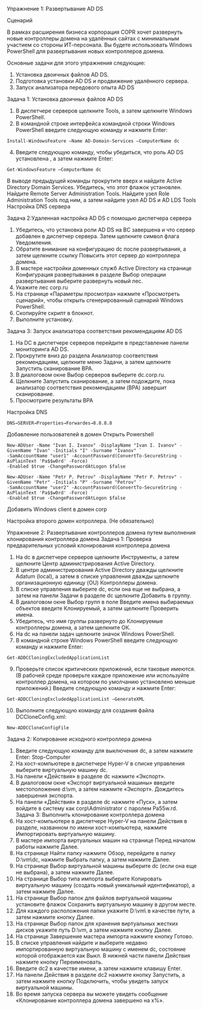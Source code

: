 Упражнение 1: Развертывание AD DS

Сценарий

В рамках расширения бизнеса корпорация COPR хочет развернуть новые контроллеры домена на
удалённых сайтах с минимальным участием со стороны ИТ-персонала. Вы будете использовать Windows PowerShell для
развертывания новых контроллеров домена.

Основные задачи для этого упражнения следующие:
1. Установка двоичных файлов AD DS.
2. Подготовка установки AD DS и продвижение удалённого сервера.
3. Запуск анализатора передового опыта AD DS


Задача 1: Установка двоичных файлов AD DS
1. В диспетчере серверов щелкните Tools, а затем щелкните Windows PowerShell.
2. В командной строке интерфейса командной строки Windows PowerShell введите следующую
команду и нажмите Enter:
```
Install-WindowsFeature –Name AD-Domain-Services –ComputerName dc
```
4. Введите следующую команду, чтобы убедиться, что роль AD DS установлена ​​, а затем нажмите Enter:
```
Get-WindowsFeature –ComputerName dc
```
В выводе предыдущей команды прокрутите вверх и найдите Active Directory Domain Services.
Убедитесь, что этот флажок установлен. Найдите Remote Server Administration Tools. Найдите узел Role Administration Tools под ним, а затем найдите узел AD DS и AD LDS Tools
Настройка DNS сервера

Задача 2:Удаленная настройка AD DS с помощью диспетчера сервера

1. Убедитесь, что установка роли AD DS на ВС завершена и что сервер добавлен в диспетчер сервера. Затем щелкните символ флага Уведомления.
2. Обратите внимание на конфигурацию dc после развертывания, а затем щелкните ссылку Повысить этот сервер до контроллера домена.
3. В мастере настройки доменных служб Active Directory на странице Конфигурация развертывания в разделе Выбор операции развертывания выберите развернуть новый лес.
4. Укажите лес corp.ru
5. На странице «Параметры просмотра» нажмите «Просмотреть сценарий», чтобы открыть сгенерированный сценарий Windows PowerShell.
6. Скопируйте скрипт в блокнот.
7. Выполните установку.
  
Задача 3: Запуск анализатора соответствия рекомендациям AD DS

1. На DC в диспетчере серверов перейдите в представление панели мониторинга AD DS.
2. Прокрутите вниз до раздела Анализатор соответствия рекомендациям, щелкните меню Задачи, а затем щелкните Запустить сканирование BPA.
3. В диалоговом окне Выбор серверов выберите dc.corp.ru.
4. Щелкните Запустить сканирование, а затем подождите, пока анализатор соответствия рекомендациям (BPA) завершит сканирование.
5. Просмотрите результаты BPA


Настройка DNS
```
DNS→SERVER→Properties→Forwardes→8.8.8.8
```
Добавление пользователей в домен
Открыть Powershell
```
New-ADUser -Name "Ivan I. Ivanov" -DisplayName "Ivan I. Ivanov" -GivenName "Ivan" -Initials "I" -Surname "Ivanov" `
-SamAccountName "user1" -AccountPassword(ConvertTo-SecureString -AsPlainText 'Pa$$w0rd' -Force) `
-Enabled $true -ChangePasswordAtLogon $false

New-ADUser -Name "Petr P. Petrov" -DisplayName "Petr P. Petrov" -GivenName "Petr" -Initials "P" -Surname "Petrov" `
-SamAccountName "user2" -AccountPassword(ConvertTo-SecureString -AsPlainText 'Pa$$w0rd' -Force) `
-Enabled $true -ChangePasswordAtLogon $false
```

Добавить Windows client в домен corp

Настройка второго домен котроллера. (Не обязательно)

Упражнение 2: Развертывание контроллеров домена путем выполнения клонирования контроллера домена
Задача 1: Проверка предварительных условий клонирования контроллера домена
1. На dc в диспетчере серверов щелкните Инструменты, а затем щелкните Центр администрирования Active Directory.
2. В центре администрирования Active Directory дважды щелкните Adatum (local), а затем в списке управления дважды щелкните организационную единицу (OU) Контроллеры домена.
3. В списке управления выберите dc, если она еще не выбрана, а затем на панели Задачи в разделе dc щелкните Добавить в группу.
4. В диалоговом окне Выбор групп в поле Введите имена выбираемых объектов введите Клонируемый, а затем щелкните Проверить имена.
5. Убедитесь, что имя группы развернуто до Клонируемые контроллеры домена, а затем щелкните ОК.
6. На dc на панели задач щелкните значок Windows PowerShell.
7. В командной строке Windows PowerShell введите следующую команду и нажмите Enter:
```
Get-ADDCCloningExcludedApplicationList
```
9. Проверьте список критических приложений, если таковые имеются. (В рабочей среде проверьте каждое приложение или используйте контроллер домена, на котором по умолчанию установлено меньше приложений.) Введите следующую команду и нажмите Enter:
```
Get-ADDCCloningExcludedApplicationList –GenerateXML
```
10. Выполните следующую команду для создания файла DCCloneConfig.xml:
```
New-ADDCCloneConfigFile
```

Задача 2: Копирование исходного контроллера домена

1. Введите следующую команду для выключения dc, а затем нажмите Enter:
Stop-Computer
2. На хост-компьютере в диспетчере Hyper-V в списке управления выберите виртуальную машину dc.
3. На панели «Действия» в разделе dc нажмите «Экспорт».
4. В диалоговом окне «Экспорт виртуальной машины» введите местоположение d:\vm, а затем нажмите «Экспорт». Дождитесь завершения экспорта.
5. На панели «Действия» в разделе dc нажмите «Пуск», а затем войдите в систему как
corp\Administrator с паролем Pa55w.rd.
Задача 3: Выполнить клонирование контроллера домена
1. На хост-компьютере в диспетчере Hyper-V на панели Действия в разделе, названном по имени хост-компьютера, нажмите Импортировать виртуальную машину.
2. В мастере импорта виртуальных машин на странице Перед началом работы нажмите Далее.
3. На странице Найти папку нажмите Обзор, перейдите в папку D:\vm\dc, нажмите Выбрать папку, а затем нажмите Далее.
4. На странице Выбор виртуальной машины выберите dc (если она еще не выбрана), а затем нажмите Далее.
5. На странице Выбор типа импорта выберите Копировать виртуальную машину (создать новый уникальный идентификатор), а затем нажмите Далее.
6. На странице Выбор папок для файлов виртуальной машины установите флажок Сохранить виртуальную машину в другом месте.
7. Для каждого расположения папки укажите D:\vm\ в качестве пути, а затем нажмите кнопку Далее.
8. На странице Выбор папок для хранения виртуальных жестких дисков укажите путь D:\vm\, а затем нажмите кнопку Далее.
9. На странице Завершение мастера импорта нажмите кнопку Готово.
10. В списке управления найдите и выберите недавно импортированную виртуальную машину с именем
dc, состояние которой отображается как Выкл. В нижней части панели Действия нажмите кнопку Переименовать.
11. Введите dc2 в качестве имени, а затем нажмите клавишу Enter.
12. На панели Действия в разделе dc2 нажмите кнопку Запустить, а затем нажмите кнопку Подключить, чтобы увидеть запуск виртуальной машины.
13. Во время запуска сервера вы можете увидеть сообщение «Клонирование контроллера домена завершено на x%».

